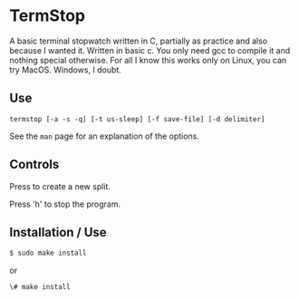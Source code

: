 # TermStop
A basic terminal stopwatch written in C, partially as practice and also because I wanted it.
Written in basic c. You only need gcc to compile it and nothing special otherwise. For all I know this works only on Linux, you can try MacOS. Windows, I doubt.

## Use
```
termstop [-a -s -q] [-t us-sleep] [-f save-file] [-d delimiter]
```

See the `man` page for an explanation of the options.

## Controls
Press <ENTER> to create a new split.

Press 'h' to stop the program.

## Installation / Use

```bash
$ sudo make install
```

or 

```bash
\# make install
```
